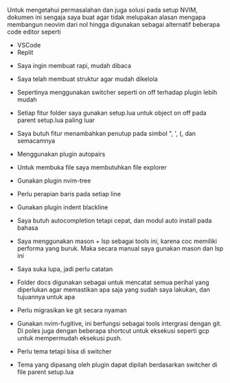 Untuk mengetahui permasalahan dan juga solusi pada setup NVIM, dokumen ini
sengaja saya buat agar tidak melupakan alasan mengapa membangun neovim dari
nol hingga digunakan sebagai alternatif beberapa code editor seperti 
- VSCode
- Replit

* Saya ingin membuat rapi, mudah dibaca
- Saya telah membuat struktur agar mudah dikelola

* Sepertinya menggunakan switcher seperti on off terhadap plugin lebih mudah
- Setiap fitur folder saya gunakan setup.lua untuk object on off pada
  parent setup.lua paling luar

* Saya butuh fitur menambahkan penutup pada simbol ", ', (, dan semacamnya
- Menggunakan plugin autopairs 

* Untuk membuka file saya membutuhkan file explorer
- Gunakan plugin nvim-tree

* Perlu perapian baris pada setiap line
- Gunakan plugin indent blackline

* Saya butuh autocompletion tetapi cepat, dan modul auto install pada bahasa
- Saya menggunakan mason + lsp sebagai tools ini, karena coc memiliki
  performa yang buruk. Maka secara manual saya gunakan mason dan lsp ini

* Saya suka lupa, jadi perlu catatan
- Folder docs digunakan sebagai untuk mencatat semua perihal yang diperlukan
  agar memastikan apa saja yang sudah saya lakukan, dan tujuannya untuk apa

* Perlu migrasikan ke git secara nyaman
- Gunakan nvim-fugitive, ini berfungsi sebagai tools intergrasi dengan git.
  Di poles juga dengan beberapa shortcut untuk eksekusi seperti <leader>gcp
  untuk mempermudah eksekusi push.

* Perlu tema tetapi bisa di switcher
- Tema yang dipasang oleh plugin dapat dipilah berdasarkan switcher di file
  parent setup.lua
